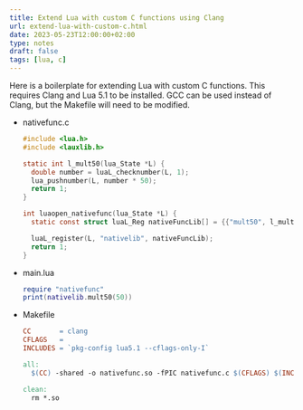 ```yaml
---
title: Extend Lua with custom C functions using Clang
url: extend-lua-with-custom-c.html
date: 2023-05-23T12:00:00+02:00
type: notes
draft: false
tags: [lua, c]
---
```


Here is a boilerplate for extending Lua with custom C functions. This requires
Clang and Lua 5.1 to be installed. GCC can be used instead of Clang, but the
Makefile will need to be modified.

- nativefunc.c

  ```c
  #include <lua.h>
  #include <lauxlib.h>

  static int l_mult50(lua_State *L) {
    double number = luaL_checknumber(L, 1);
    lua_pushnumber(L, number * 50);
    return 1;
  }

  int luaopen_nativefunc(lua_State *L) {
    static const struct luaL_Reg nativeFuncLib[] = {{"mult50", l_mult50}, {NULL, NULL}};

    luaL_register(L, "nativelib", nativeFuncLib);
    return 1;
  }
  ```

- main.lua

  ```lua
  require "nativefunc"
  print(nativelib.mult50(50))
  ```

- Makefile

  ```Makefile
  CC       = clang
  CFLAGS   =
  INCLUDES = `pkg-config lua5.1 --cflags-only-I`

  all:
    $(CC) -shared -o nativefunc.so -fPIC nativefunc.c $(CFLAGS) $(INCLUDES)

  clean:
    rm *.so
  ```

